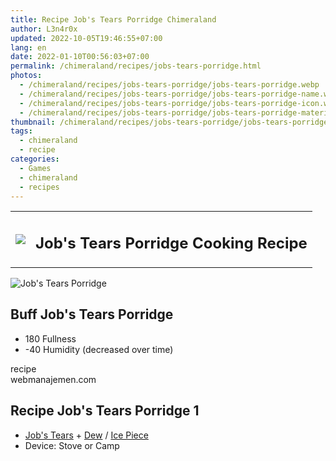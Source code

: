 ```yaml
---
title: Recipe Job's Tears Porridge Chimeraland
author: L3n4r0x
updated: 2022-10-05T19:46:55+07:00
lang: en
date: 2022-01-10T00:56:03+07:00
permalink: /chimeraland/recipes/jobs-tears-porridge.html
photos:
  - /chimeraland/recipes/jobs-tears-porridge/jobs-tears-porridge.webp
  - /chimeraland/recipes/jobs-tears-porridge/jobs-tears-porridge-name.webp
  - /chimeraland/recipes/jobs-tears-porridge/jobs-tears-porridge-icon.webp
  - /chimeraland/recipes/jobs-tears-porridge/jobs-tears-porridge-material.webp
thumbnail: /chimeraland/recipes/jobs-tears-porridge/jobs-tears-porridge.webp
tags:
  - chimeraland
  - recipe
categories:
  - Games
  - chimeraland
  - recipes
---
```


<section id="bootstrap-wrapper">
  <link
    rel="stylesheet"
    href="https://rawcdn.githack.com/dimaslanjaka/Web-Manajemen/0c3b5aa1813bd4abcd2c11bf3e37928b15c28664/css/bootstrap-5-3-0-alpha3-wrapper.css"
  />
  <div class="row mb-2">
    <div class="col-md-12 mb-2">
      <table class="table" id="post-info">
        <tbody>
          <tr>
            <td>
              <img
                class="d-inline-block me-2"
                src="/chimeraland/recipes/jobs-tears-porridge/jobs-tears-porridge-icon.webp"
                width="auto"
                height="auto"
              />
            </td>
            <td>
              <h1 class="fs-5">Job&#x27;s Tears Porridge Cooking Recipe</h1>
            </td>
          </tr>
        </tbody>
      </table>
    </div>
  </div>
  <div class="card mb-2 bg-dark text-light">
    <div class="row g-0">
      <div class="col-sm-4 position-relative mb-2">
        <img
          src="/chimeraland/recipes/jobs-tears-porridge/jobs-tears-porridge-material.webp"
          class="card-img fit-cover w-100 h-100"
          alt="Job&#x27;s Tears Porridge"
          data-fancybox="true"
        />
      </div>
      <div class="col-sm-8 mb-2">
        <div class="card-body">
          <h2 class="card-title fs-5">Buff Job&#x27;s Tears Porridge</h2>
          <div class="card-text">
            <ul>
              <li>180 Fullness</li>
              <li>-40 Humidity (decreased over time)</li>
            </ul>
          </div>
          <span class="badge rounded-pill bg-dark text-white">recipe</span>
        </div>
        <div class="card-footer text-end text-muted">webmanajemen.com</div>
      </div>
    </div>
  </div>
  <div class="row mb-2">
    <div class="col-12 col-lg-6 recipe-item mb-2">
      <div class="card">
        <div class="card-body">
          <h2 class="card-title fs-5">Recipe Job&#x27;s Tears Porridge 1</h2>
          <div class="card-text">
            <ul>
              <li>
                <a
                  class="text-decoration-none"
                  href="/chimeraland/materials/job&#x27;s-tears.html"
                  >Job&#x27;s Tears</a
                ><span> + </span
                ><a
                  class="text-decoration-none"
                  href="/chimeraland/materials/dew.html"
                  >Dew</a
                ><span> / </span
                ><a
                  class="text-decoration-none"
                  href="/chimeraland/materials/ice-piece.html"
                  >Ice Piece</a
                >
              </li>
              <li>Device: Stove or Camp</li>
            </ul>
          </div>
        </div>
      </div>
    </div>
  </div>
</section>